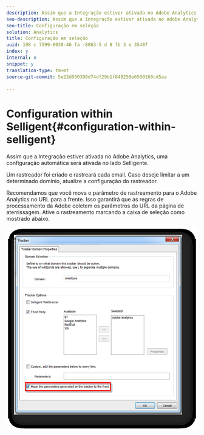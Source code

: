 ```yaml
---
description: Assim que a Integração estiver ativada no Adobe Analytics, uma configuração automática será ativada no lado Selligente.
seo-description: Assim que a Integração estiver ativada no Adobe Analytics, uma configuração automática será ativada no lado Selligente.
seo-title: Configuração em seleção
solution: Analytics
title: Configuração em seleção
uuid: 198 c 7599-8938-46 fa -8863-5 d 8 fb 3 e 35487
index: y
internal: n
snippet: y
translation-type: tm+mt
source-git-commit: 5e22d080398d74df29b1f849258e6500168cd5aa

---
```



# Configuration within Selligent{#configuration-within-selligent}

Assim que a Integração estiver ativada no Adobe Analytics, uma configuração automática será ativada no lado Selligente.

Um rastreador foi criado e rastreará cada email. Caso deseje limitar a um determinado domínio, atualize a configuração do rastreador.

Recomendamos que você mova o parâmetro de rastreamento para o Adobe Analytics no URL para a frente. Isso garantirá que as regras de processamento da Adobe coletem os parâmetros do URL da página de aterrissagem. Ative o rastreamento marcando a caixa de seleção como mostrado abaixo.

![](assets/selligent-tracker.png)

